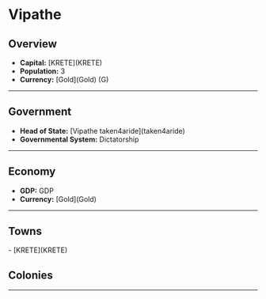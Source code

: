 # <!--NAME-->Vipathe<!--NAME-->

## Overview

- **Capital:** [<!--CAPITAL-->KRETE<!--CAPITAL-->](<!--CAPITAL-->KRETE<!--CAPITAL-->)
- **Population:** <!--POPULATION-->3<!--POPULATION-->
- **Currency:** [<!--CURRENCY-->Gold<!--CURRENCY-->](<!--CURRENCY-->Gold<!--CURRENCY-->) (<!--CURRENCY_ABV-->G<!--CURRENCY_ABV-->)

---

## Government

- **Head of State:** [<!--LEADER_TITLE-->Vipathe taken4aride<!--LEADER_TITLE-->](<!--LEADER-->taken4aride<!--LEADER-->)
- **Governmental System:** <!--GOVERNMENT-->Dictatorship<!--GOVERNMENT-->

---

## Economy

- **GDP:** <!--GDP-->GDP<!--GDP-->
- **Currency:** [<!--CURRENCY-->Gold<!--CURRENCY-->](<!--CURRENCY-->Gold<!--CURRENCY-->)

---

## Towns

<!--TOWNS-->- [KRETE](KRETE)<!--TOWNS-->

## Colonies

<!--COLONIES--><!--COLONIES-->

---